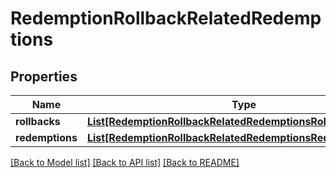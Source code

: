 # RedemptionRollbackRelatedRedemptions


## Properties
Name | Type | Description | Notes
------------ | ------------- | ------------- | -------------
**rollbacks** | [**List[RedemptionRollbackRelatedRedemptionsRollbacksItem]**](RedemptionRollbackRelatedRedemptionsRollbacksItem.md) |  | [optional] 
**redemptions** | [**List[RedemptionRollbackRelatedRedemptionsRedemptionsItem]**](RedemptionRollbackRelatedRedemptionsRedemptionsItem.md) |  | [optional] 

[[Back to Model list]](../README.md#documentation-for-models) [[Back to API list]](../README.md#documentation-for-api-endpoints) [[Back to README]](../README.md)



